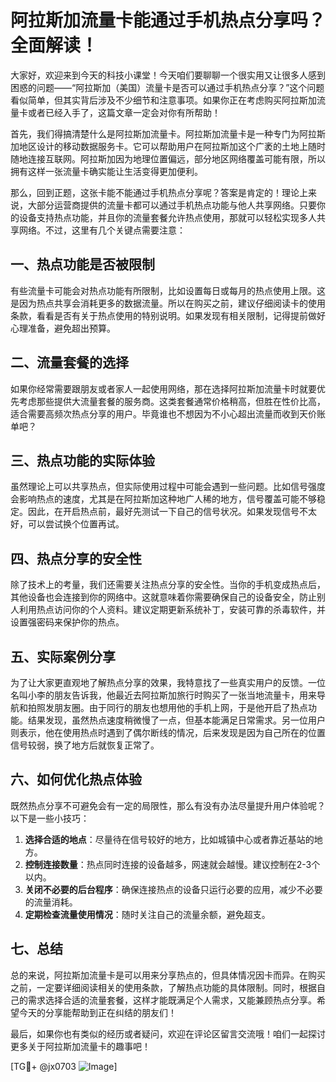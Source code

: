 # 阿拉斯加流量卡能通过手机热点分享吗？全面解读！

大家好，欢迎来到今天的科技小课堂！今天咱们要聊聊一个很实用又让很多人感到困惑的问题——“阿拉斯加（美国）流量卡是否可以通过手机热点分享？”这个问题看似简单，但其实背后涉及不少细节和注意事项。如果你正在考虑购买阿拉斯加流量卡或者已经入手了，这篇文章一定会对你有所帮助！

首先，我们得搞清楚什么是阿拉斯加流量卡。阿拉斯加流量卡是一种专门为阿拉斯加地区设计的移动数据服务卡。它可以帮助用户在阿拉斯加这个广袤的土地上随时随地连接互联网。阿拉斯加因为地理位置偏远，部分地区网络覆盖可能有限，所以拥有这样一张流量卡确实能让生活变得更加便利。

那么，回到正题，这张卡能不能通过手机热点分享呢？答案是肯定的！理论上来说，大部分运营商提供的流量卡都可以通过手机热点功能与他人共享网络。只要你的设备支持热点功能，并且你的流量套餐允许热点使用，那就可以轻松实现多人共享网络。不过，这里有几个关键点需要注意：

## 一、热点功能是否被限制

有些流量卡可能会对热点功能有所限制，比如设置每日或每月的热点使用上限。这是因为热点共享会消耗更多的数据流量。所以在购买之前，建议仔细阅读卡的使用条款，看看是否有关于热点使用的特别说明。如果发现有相关限制，记得提前做好心理准备，避免超出预算。

## 二、流量套餐的选择

如果你经常需要跟朋友或者家人一起使用网络，那在选择阿拉斯加流量卡时就要优先考虑那些提供大流量套餐的服务商。这类套餐通常价格稍高，但胜在性价比高，适合需要高频次热点分享的用户。毕竟谁也不想因为不小心超出流量而收到天价账单吧？

## 三、热点功能的实际体验

虽然理论上可以共享热点，但实际使用过程中可能会遇到一些问题。比如信号强度会影响热点的速度，尤其是在阿拉斯加这种地广人稀的地方，信号覆盖可能不够稳定。因此，在开启热点前，最好先测试一下自己的信号状况。如果发现信号不太好，可以尝试换个位置再试。

## 四、热点分享的安全性

除了技术上的考量，我们还需要关注热点分享的安全性。当你的手机变成热点后，其他设备也会连接到你的网络中。这就意味着你需要确保自己的设备安全，防止别人利用热点访问你的个人资料。建议定期更新系统补丁，安装可靠的杀毒软件，并设置强密码来保护你的热点。

## 五、实际案例分享

为了让大家更直观地了解热点分享的效果，我特意找了一些真实用户的反馈。一位名叫小李的朋友告诉我，他最近去阿拉斯加旅行时购买了一张当地流量卡，用来导航和拍照发朋友圈。由于同行的朋友也想用他的手机上网，于是他开启了热点功能。结果发现，虽然热点速度稍微慢了一点，但基本能满足日常需求。另一位用户则表示，他在使用热点时遇到了偶尔断线的情况，后来发现是因为自己所在的位置信号较弱，换了地方后就恢复正常了。

## 六、如何优化热点体验

既然热点分享不可避免会有一定的局限性，那么有没有办法尽量提升用户体验呢？以下是一些小技巧：

1. **选择合适的地点**：尽量待在信号较好的地方，比如城镇中心或者靠近基站的地方。
2. **控制连接数量**：热点同时连接的设备越多，网速就会越慢。建议控制在2-3个以内。
3. **关闭不必要的后台程序**：确保连接热点的设备只运行必要的应用，减少不必要的流量消耗。
4. **定期检查流量使用情况**：随时关注自己的流量余额，避免超支。

## 七、总结

总的来说，阿拉斯加流量卡是可以用来分享热点的，但具体情况因卡而异。在购买之前，一定要详细阅读相关的使用条款，了解热点功能的具体限制。同时，根据自己的需求选择合适的流量套餐，这样才能既满足个人需求，又能兼顾热点分享。希望今天的分享能帮助到正在纠结的朋友们！

最后，如果你也有类似的经历或者疑问，欢迎在评论区留言交流哦！咱们一起探讨更多关于阿拉斯加流量卡的趣事吧！

[TG💪+ @jx0703 ![Image](https://github.com/user-attachments/assets/dbca1d08-cadb-493c-b0ec-ad6f7a83f270)]